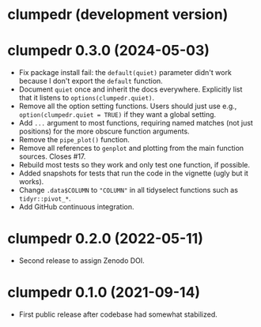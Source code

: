 # clumpedr (development version)

# clumpedr 0.3.0 (2024-05-03)

* Fix package install fail: the `default(quiet)` parameter didn't work because I don't export the `default` function.
* Document `quiet` once and inherit the docs everywhere. Explicitly list that it listens to `options(clumpedr.quiet)`.
* Remove all the option setting functions. Users should just use e.g., `option(clumpedr.quiet = TRUE)` if they want a global setting.
* Add `...` argument to most functions, requiring named matches (not just positions) for the more obscure function arguments.
* Remove the `pipe_plot()` function.
* Remove all references to `genplot` and plotting from the main function sources. Closes #17.
* Rebuild most tests so they work and only test one function, if possible.
* Added snapshots for tests that run the code in the vignette (ugly but it works).
* Change `.data$COLUMN` to `"COLUMN"` in all tidyselect functions such as `tidyr::pivot_*`.
* Add GitHub continuous integration.

# clumpedr 0.2.0 (2022-05-11)

* Second release to assign Zenodo DOI.

# clumpedr 0.1.0 (2021-09-14)

* First public release after codebase had somewhat stabilized.
